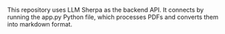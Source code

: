 This repository uses LLM Sherpa as the backend API. It connects by running the app.py Python file, which processes PDFs and converts them into markdown format.

